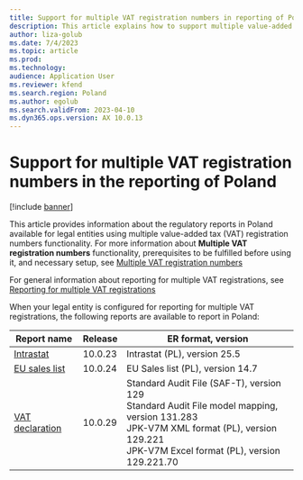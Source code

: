 ```yaml
---
title: Support for multiple VAT registration numbers in reporting of Poland
description: This article explains how to support multiple value-added tax (VAT) registration numbers in reporting of Poland.
author: liza-golub
ms.date: 7/4/2023
ms.topic: article
ms.prod: 
ms.technology: 
audience: Application User
ms.reviewer: kfend
ms.search.region: Poland
ms.author: egolub
ms.search.validFrom: 2023-04-10
ms.dyn365.ops.version: AX 10.0.13
---
```


# Support for multiple VAT registration numbers in the reporting of Poland

[!include [banner](../includes/banner.md)]

This article provides information about the regulatory reports in Poland available for legal entities using multiple value-added tax (VAT) registration numbers functionality. 
For more information about **Multiple VAT registration numbers** functionality, prerequisites to be fulfilled before using it, and necessary setup, see [Multiple VAT registration numbers](emea-multiple-vat-registration-numbers.md)

For general information about reporting for multiple VAT registrations, see [Reporting for multiple VAT registrations](emea-reporting-for-multiple-vat-registrations.md)

When your legal entity is configured for reporting for multiple VAT registrations, the following reports are available to report in Poland:

| Report name     | Release | ER format, version                |
|-----------------|---------|-----------------------------------|
| [Intrastat](emea-pol-intrastat.md)       | 10.0.23 | Intrastat (PL), version 25.5 |
| [EU sales list](emea-pol-eu-sales-list.md)   | 10.0.24 | EU Sales list (PL), version 14.7  |
| [VAT declaration](emea-pol-vdek.md) | 10.0.29 | Standard Audit File (SAF-T), version 129<br>Standard Audit File model mapping, version 131.283<br>JPK-V7M XML format (PL), version 129.221<br>JPK-V7M Excel format (PL), version 129.221.70 |

